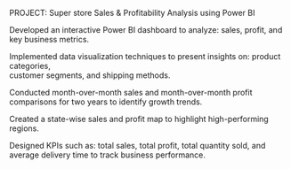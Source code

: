 PROJECT: Super store Sales & Profitability Analysis using Power BI

Developed an interactive Power BI dashboard to analyze:
  sales,
  profit, 
  and key business metrics.

Implemented data visualization techniques to present insights on:
  product categories,  
  customer segments, 
  and shipping methods.

Conducted month-over-month sales 
and month-over-month profit comparisons 
for two years to identify growth trends.

Created a state-wise sales and profit map
to highlight high-performing regions.

Designed KPIs such as: 
total sales, total profit, total quantity sold, and average delivery time to track business performance.
